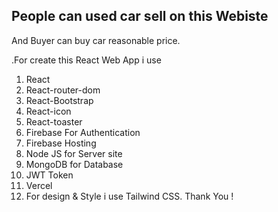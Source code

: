 People can used car sell on this Webiste
-------------------------------------------
And Buyer can buy car reasonable price.

.For create this React Web App i use
1. React
2. React-router-dom
3. React-Bootstrap
4. React-icon
5. React-toaster
6. Firebase For Authentication
7. Firebase Hosting
8. Node JS for Server site
9. MongoDB for Database
10. JWT Token
11. Vercel
12. For design & Style i use Tailwind CSS.
Thank You !
